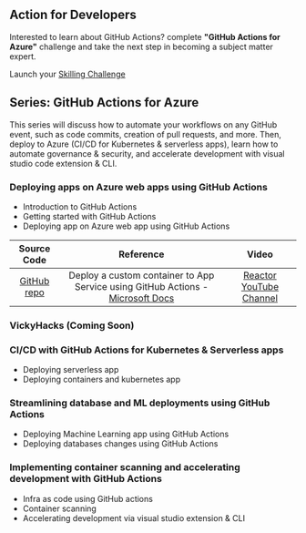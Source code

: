 ## Action for Developers

Interested to learn about GitHub Actions? complete **"GitHub Actions for Azure"** challenge and take the next step in becoming a subject matter expert.

Launch your [Skilling Challenge](https://docs.microsoft.com/en-us/learn/challenges?id=9e807718-5823-4193-93d4-fdf4d3127c02)


## Series: GitHub Actions for Azure

This series will discuss how to automate your workflows on any GitHub event, such as code commits, creation of pull requests, and more. Then, deploy to Azure (CI/CD for Kubernetes & serverless apps), learn how to automate governance & security, and accelerate development with visual studio code extension & CLI.

### Deploying apps on Azure web apps using GitHub Actions

* Introduction to GitHub Actions
* Getting started with GitHub Actions
* Deploying app on Azure web app using GitHub Actions

|     Source Code     |    Reference    | Video |
|     :---:    | :---:           | :---:       |
| [GitHub repo](https://github.com/vivsridh4/quickstart)   | Deploy a custom container to App Service using GitHub Actions - [Microsoft Docs](https://docs.microsoft.com/en-us/azure/app-service/deploy-container-github-action?tabs=publish-profile)  |      [Reactor YouTube Channel](https://www.youtube.com/watch?v=dyTXblcbqtg&t=1495s&ab_channel=MicrosoftReactor)   |

### VickyHacks (Coming Soon)

### CI/CD with GitHub Actions for Kubernetes & Serverless apps

* Deploying serverless app 
* Deploying containers and kubernetes app

### Streamlining database and ML deployments using GitHub Actions

* Deploying Machine Learning app using GitHub Actions 
* Deploying databases changes using GitHub Actions 

### Implementing container scanning and accelerating development with GitHub Actions

* Infra as code using GitHub actions
* Container scanning
* Accelerating development via visual studio extension & CLI







